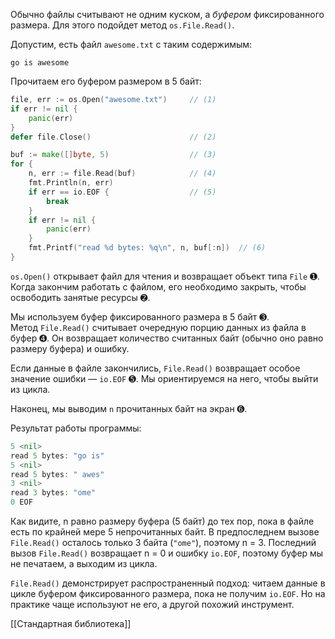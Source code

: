Обычно файлы считывают не одним куском, а _буфером_ фиксированного размера. Для этого подойдет метод `os.File.Read()`.

Допустим, есть файл `awesome.txt` с таким содержимым:

```no-highlight
go is awesome
```

Прочитаем его буфером размером в 5 байт:

```go
file, err := os.Open("awesome.txt")     // (1)
if err != nil {
    panic(err)
}
defer file.Close()                      // (2)

buf := make([]byte, 5)                  // (3)
for {
    n, err := file.Read(buf)            // (4)
    fmt.Println(n, err)
    if err == io.EOF {                  // (5)
        break
    }
    if err != nil {
        panic(err)
    }
    fmt.Printf("read %d bytes: %q\n", n, buf[:n])  // (6)
}
```

`os.Open()` открывает файл для чтения и возвращает объект типа `File` ➊. Когда закончим работать с файлом, его необходимо закрыть, чтобы освободить занятые ресурсы ➋.

Мы используем буфер фиксированного размера в 5 байт ➌. Метод `File.Read()` считывает очередную порцию данных из файла в буфер ➍. Он возвращает количество считанных байт (обычно оно равно размеру буфера) и ошибку.

Если данные в файле закончились, `File.Read()` возвращает особое значение ошибки — `io.EOF` ➎. Мы ориентируемся на него, чтобы выйти из цикла.

Наконец, мы выводим `n` прочитанных байт на экран ➏.

Результат работы программы:

```go
5 <nil>
read 5 bytes: "go is"
5 <nil>
read 5 bytes: " awes"
3 <nil>
read 3 bytes: "ome"
0 EOF
```

Как видите, n равно размеру буфера (5 байт) до тех пор, пока в файле есть по крайней мере 5 непрочитанных байт. В предпоследнем вызове `File.Read()` осталось только 3 байта (`"ome"`), поэтому n = 3. Последний вызов `File.Read()` возвращает n = 0 и ошибку `io.EOF`, поэтому буфер мы не печатаем, а выходим из цикла.

`File.Read()` демонстрирует распространенный подход: читаем данные в цикле буфером фиксированного размера, пока не получим `io.EOF`. Но на практике чаще используют не его, а другой похожий инструмент.

[[Стандартная библиотека]]